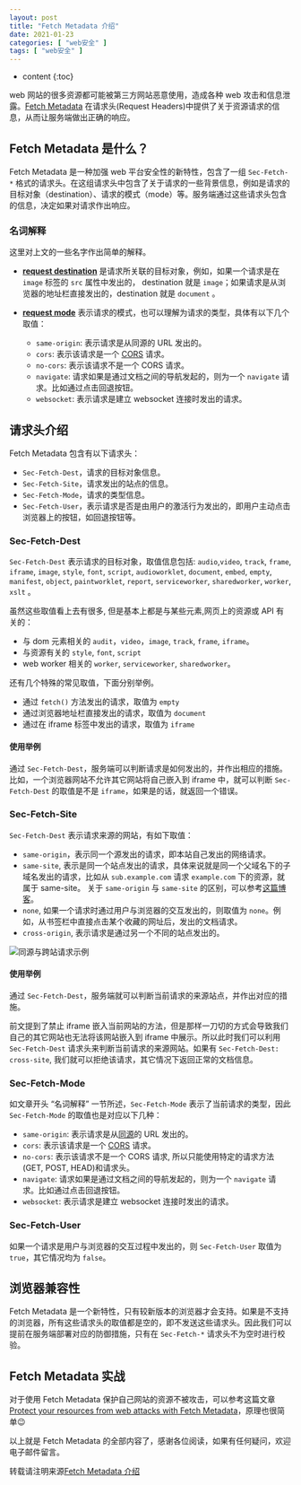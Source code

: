 ```yaml
---
layout: post
title: "Fetch Metadata 介绍"
date: 2021-01-23
categories: [ "web安全" ]
tags: [ "web安全" ]
---
```


* content
{:toc}

web 网站的很多资源都可能被第三方网站恶意使用，造成各种 web 攻击和信息泄露。[Fetch Metadata](https://w3c.github.io/webappsec-fetch-metadata) 在请求头(Request Headers)中提供了关于资源请求的信息，从而让服务端做出正确的响应。
<!-- more -->

## Fetch Metadata 是什么？
Fetch Metadata 是一种加强 web 平台安全性的新特性，包含了一组 `Sec-Fetch-*` 格式的请求头。在这组请求头中包含了关于请求的一些背景信息，例如是请求的目标对象（destination）、请求的模式（mode）等。服务端通过这些请求头包含的信息，决定如果对请求作出响应。

### 名词解释
这里对上文的一些名字作出简单的解释。

- **[request destination](https://fetch.spec.whatwg.org/#concept-request-destination)** 是请求所关联的目标对象，例如，如果一个请求是在 `image` 标签的 `src` 属性中发出的， destination 就是 `image`；如果请求是从浏览器的地址栏直接发出的，destination 就是 `document` 。

- **[request mode](https://fetch.spec.whatwg.org/#concept-request-mode)** 表示请求的模式，也可以理解为请求的类型，具体有以下几个取值：
  - `same-origin`: 表示请求是从同源的 URL 发出的。
  - `cors`: 表示该请求是一个 [CORS](https://www.ruanyifeng.com/blog/2016/04/cors.html) 请求。
  - `no-cors`: 表示该请求不是一个 CORS 请求。
  - `navigate`: 请求如果是通过文档之间的导航发起的，则为一个 `navigate` 请求。比如通过点击回退按钮。
  - `websocket`: 表示请求是建立 websocket 连接时发出的请求。

## 请求头介绍
Fetch Metadata 包含有以下请求头：
- `Sec-Fetch-Dest`，请求的目标对象信息。
- `Sec-Fetch-Site`，请求发出的站点的信息。
- `Sec-Fetch-Mode`，请求的类型信息。
- `Sec-Fetch-User`，表示请求是否是由用户的激活行为发出的，即用户主动点击浏览器上的按钮，如回退按钮等。

### Sec-Fetch-Dest
`Sec-Fetch-Dest` 表示请求的目标对象，取值信息包括: `audio`,`video`,  `track`, `frame`, `iframe`, `image`, `style`, `font`, `script`, `audioworklet`, `document`, `embed`, `empty`,  `manifest`, `object`, `paintworklet`, `report`, `serviceworker`, `sharedworker`, `worker`, `xslt` 。

虽然这些取值看上去有很多, 但是基本上都是与某些元素,网页上的资源或 API 有关的：
- 与 dom 元素相关的 `audit`，`video`，`image`, `track`, `frame`, `iframe`。
- 与资源有关的 `style`, `font`, `script`
- web worker 相关的 `worker`, `serviceworker`, `sharedworker`。

还有几个特殊的常见取值，下面分别举例。
- 通过 `fetch()` 方法发出的请求，取值为 `empty`
- 通过浏览器地址栏直接发出的请求，取值为 `document`
- 通过在 iframe 标签中发出的请求，取值为 `iframe`

#### 使用举例
通过 `Sec-Fetch-Dest`，服务端可以判断请求是如何发出的，并作出相应的措施。比如，一个浏览器网站不允许其它网站将自己嵌入到 iframe 中，就可以判断  `Sec-Fetch-Dest` 的取值是不是 `iframe`，如果是的话，就返回一个错误。

### Sec-Fetch-Site
`Sec-Fetch-Dest` 表示请求来源的网站，有如下取值：
- `same-origin`，表示同一个源发出的请求，即本站自己发出的网络请求。
- `same-site`, 表示是同一个站点发出的请求，具体来说就是同一个父域名下的子域名发出的请求，比如从 `sub.example.com` 请求 `example.com` 下的资源，就属于 same-site。
    关于 `same-origin` 与 `same-site` 的区别，可以参考[这篇博客](https://web.dev/same-site-same-origin/)。
- `none`, 如果一个请求时通过用户与浏览器的交互发出的，则取值为 `none`。例如，从书签栏中直接点击某个收藏的网址后，发出的文档请求。
- `cross-origin`, 表示请求是通过另一个不同的站点发出的。

![同源与跨站请求示例](/assets/images/fetch-metadata/cross-same-origin.jpg)

#### 使用举例
通过 `Sec-Fetch-Dest`，服务端就可以判断当前请求的来源站点，并作出对应的措施。

前文提到了禁止 iframe 嵌入当前网站的方法，但是那样一刀切的方式会导致我们自己的其它网站也无法将该网站嵌入到 iframe 中展示。所以此时我们可以利用 `Sec-Fetch-Dest` 请求头来判断当前请求的来源网站。如果有 `Sec-Fetch-Dest: cross-site`, 我们就可以拒绝该请求，其它情况下返回正常的文档信息。

### Sec-Fetch-Mode
如文章开头 “名词解释” 一节所述，`Sec-Fetch-Mode` 表示了当前请求的类型，因此 `Sec-Fetch-Mode` 的取值也是对应以下几种：
- `same-origin`: 表示请求是从[同源](https://developer.mozilla.org/en-US/docs/Web/Security/Same-origin_policy)的 URL 发出的。
- `cors`: 表示该请求是一个 [CORS](https://www.ruanyifeng.com/blog/2016/04/cors.html) 请求。
- `no-cors`: 表示该请求不是一个 CORS 请求, 所以只能使用特定的请求方法(GET, POST, HEAD)和请求头。
- `navigate`: 请求如果是通过文档之间的导航发起的，则为一个 `navigate` 请求。比如通过点击回退按钮。
- `websocket`: 表示请求是建立 websocket 连接时发出的请求。

### Sec-Fetch-User
如果一个请求是用户与浏览器的交互过程中发出的，则 `Sec-Fetch-User` 取值为 `true`，其它情况均为 `false`。

## 浏览器兼容性
Fetch Metadata 是一个新特性，只有较新版本的浏览器才会支持。如果是不支持的浏览器，所有这些请求头的取值都是空的，即不发送这些请求头。因此我们可以提前在服务端部署对应的防御措施，只有在 `Sec-Fetch-*` 请求头不为空时进行校验。 

## Fetch Metadata 实战
对于使用 Fetch Metadata 保护自己网站的资源不被攻击，可以参考这篇文章 [Protect your resources from web attacks with Fetch Metadata](https://web.dev/fetch-metadata/)，原理也很简单😉


以上就是 Fetch Metadata 的全部内容了，感谢各位阅读，如果有任何疑问，欢迎电子邮件留言。

转载请注明来源[Fetch Metadata 介绍](https://zhuqingguang.github.io/2021/01/23/fetch-metadata/)
